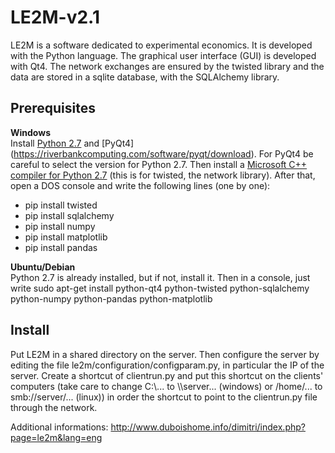 # LE2M-v2.1

LE2M is a software dedicated to experimental economics. It is developed with the 
Python language. The graphical user interface (GUI) is developed with Qt4. 
The network exchanges are ensured by the twisted library and the data are 
stored in a sqlite database, with the SQLAlchemy library.  

## Prerequisites
__Windows__  
Install [Python 2.7](https://www.python.org/downloads/windows/) and 
[PyQt4] (https://riverbankcomputing.com/software/pyqt/download). For PyQt4 
be careful to select the version for Python 2.7. Then install a [Microsoft 
C++ compiler for Python 2.7](https://www.microsoft.com/en-us/download/details.aspx?id=44266)
(this is for twisted, the network library). After that, open a DOS console and 
write the following lines (one by one):  
* pip install twisted
* pip install sqlalchemy
* pip install numpy
* pip install matplotlib
* pip install pandas  

__Ubuntu/Debian__  
Python 2.7 is already installed, but if not, install it. Then in a console, 
just write sudo apt-get install python-qt4 python-twisted python-sqlalchemy 
python-numpy python-pandas python-matplotlib

## Install  
Put LE2M in a shared directory on the server. Then configure the server by 
editing the file le2m/configuration/configparam.py, in particular the IP of 
the server. Create a shortcut of clientrun.py and put this shortcut on the 
clients' computers (take care to change C:\\... to \\\\server\...  (windows) 
or /home/... to smb://server/... (linux)) in order the shortcut to point to 
the clientrun.py file through the network.


Additional informations: 
http://www.duboishome.info/dimitri/index.php?page=le2m&lang=eng
